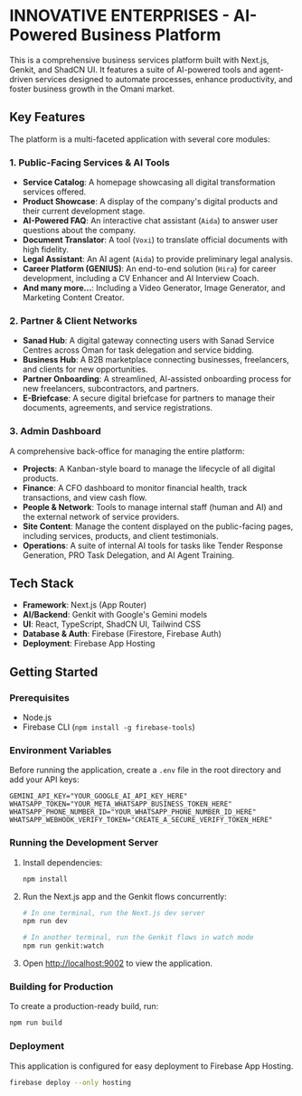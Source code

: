 # INNOVATIVE ENTERPRISES - AI-Powered Business Platform

This is a comprehensive business services platform built with Next.js, Genkit, and ShadCN UI. It features a suite of AI-powered tools and agent-driven services designed to automate processes, enhance productivity, and foster business growth in the Omani market.

## Key Features

The platform is a multi-faceted application with several core modules:

### 1. **Public-Facing Services & AI Tools**
- **Service Catalog**: A homepage showcasing all digital transformation services offered.
- **Product Showcase**: A display of the company's digital products and their current development stage.
- **AI-Powered FAQ**: An interactive chat assistant (`Aida`) to answer user questions about the company.
- **Document Translator**: A tool (`Voxi`) to translate official documents with high fidelity.
- **Legal Assistant**: An AI agent (`Aida`) to provide preliminary legal analysis.
- **Career Platform (GENIUS)**: An end-to-end solution (`Hira`) for career development, including a CV Enhancer and AI Interview Coach.
- **And many more...**: Including a Video Generator, Image Generator, and Marketing Content Creator.

### 2. **Partner & Client Networks**
- **Sanad Hub**: A digital gateway connecting users with Sanad Service Centres across Oman for task delegation and service bidding.
- **Business Hub**: A B2B marketplace connecting businesses, freelancers, and clients for new opportunities.
- **Partner Onboarding**: A streamlined, AI-assisted onboarding process for new freelancers, subcontractors, and partners.
- **E-Briefcase**: A secure digital briefcase for partners to manage their documents, agreements, and service registrations.

### 3. **Admin Dashboard**
A comprehensive back-office for managing the entire platform:
- **Projects**: A Kanban-style board to manage the lifecycle of all digital products.
- **Finance**: A CFO dashboard to monitor financial health, track transactions, and view cash flow.
- **People & Network**: Tools to manage internal staff (human and AI) and the external network of service providers.
- **Site Content**: Manage the content displayed on the public-facing pages, including services, products, and client testimonials.
- **Operations**: A suite of internal AI tools for tasks like Tender Response Generation, PRO Task Delegation, and AI Agent Training.

## Tech Stack

- **Framework**: Next.js (App Router)
- **AI/Backend**: Genkit with Google's Gemini models
- **UI**: React, TypeScript, ShadCN UI, Tailwind CSS
- **Database & Auth**: Firebase (Firestore, Firebase Auth)
- **Deployment**: Firebase App Hosting

## Getting Started

### Prerequisites
- Node.js
- Firebase CLI (`npm install -g firebase-tools`)

### Environment Variables
Before running the application, create a `.env` file in the root directory and add your API keys:

```
GEMINI_API_KEY="YOUR_GOOGLE_AI_API_KEY_HERE"
WHATSAPP_TOKEN="YOUR_META_WHATSAPP_BUSINESS_TOKEN_HERE"
WHATSAPP_PHONE_NUMBER_ID="YOUR_WHATSAPP_PHONE_NUMBER_ID_HERE"
WHATSAPP_WEBHOOK_VERIFY_TOKEN="CREATE_A_SECURE_VERIFY_TOKEN_HERE"
```

### Running the Development Server
1.  Install dependencies:
    ```bash
    npm install
    ```
2.  Run the Next.js app and the Genkit flows concurrently:
    ```bash
    # In one terminal, run the Next.js dev server
    npm run dev

    # In another terminal, run the Genkit flows in watch mode
    npm run genkit:watch
    ```
3.  Open [http://localhost:9002](http://localhost:9002) to view the application.

### Building for Production
To create a production-ready build, run:
```bash
npm run build
```

### Deployment
This application is configured for easy deployment to Firebase App Hosting.
```bash
firebase deploy --only hosting
```
